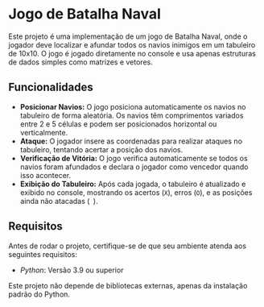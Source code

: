 # Jogo de Batalha Naval

Este projeto é uma implementação de um jogo de Batalha Naval, onde o jogador deve localizar e afundar todos os navios inimigos em um tabuleiro de 10x10. 
O jogo é jogado diretamente no console e usa apenas estruturas de dados simples como matrizes e vetores.

## Funcionalidades

- **Posicionar Navios:** O jogo posiciona automaticamente os navios no tabuleiro de forma aleatória. Os navios têm comprimentos variados entre 2 e 5 células e podem ser posicionados horizontal ou verticalmente.
- **Ataque:** O jogador insere as coordenadas para realizar ataques no tabuleiro, tentando acertar a posição dos navios.
- **Verificação de Vitória:** O jogo verifica automaticamente se todos os navios foram afundados e declara o jogador como vencedor quando isso acontecer.
- **Exibição do Tabuleiro:** Após cada jogada, o tabuleiro é atualizado e exibido no console, mostrando os acertos (`X`), erros (`O`), e as posições ainda não atacadas (` `).

## Requisitos

Antes de rodar o projeto, certifique-se de que seu ambiente atenda aos seguintes requisitos:

- *Python*: Versão 3.9 ou superior

Este projeto não depende de bibliotecas externas, apenas da instalação padrão do Python.
